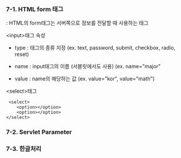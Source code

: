 ### 7-1. HTML form 태그
: HTML의 form태그는 서버쪽으로 정보를 전달할 때 사용하는 태그

\<input>태그
속성
- type : 태그의 종류 지정 (ex. text, password, submit, checkbox, radio, reset)

- name : input태그의 이름 (서블릿에서도 사용) (ex. name="major"
- value : name의 해당하는 값 (ex. value="kor", value="math")

\<select>태그

     <select>
    	<option></option>
    	<option></option>
    </select>


### 7-2. Servlet Parameter

### 7-3. 한글처리

<!--stackedit_data:
eyJoaXN0b3J5IjpbLTE3NzU3NTc3MzQsLTE3NDQzNjY2MzBdfQ
==
-->